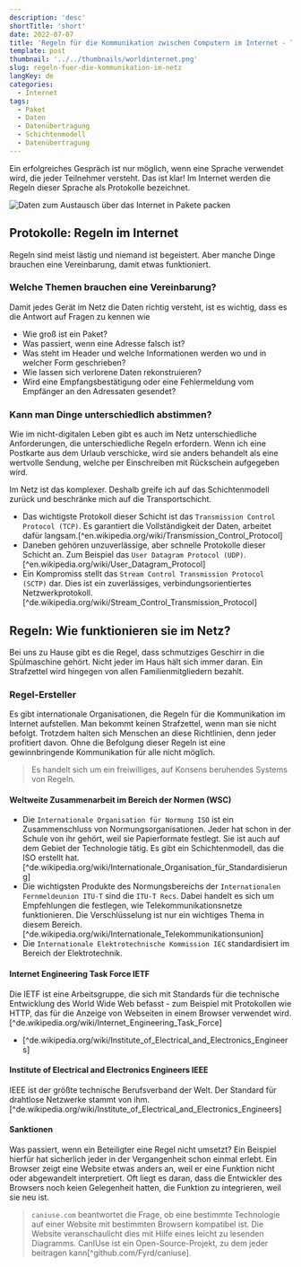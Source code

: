 ```yaml
---
description: 'desc'
shortTitle: 'short'
date: 2022-07-07
title: 'Regeln für die Kommunikation zwischen Computern im Internet - Teil 1'
template: post
thumbnail: '../../thumbnails/worldinternet.png'
slug: regeln-fuer-die-kommunikation-im-netz
langKey: de
categories:
  - Internet
tags:
  - Paket
  - Daten
  - Datenübertragung
  - Schichtenmodell
  - Datenübertragung
---
```



Ein erfolgreiches Gespräch ist nur möglich, wenn eine Sprache verwendet wird, die jeder Teilnehmer versteht. Das ist klar! Im Internet werden die Regeln dieser Sprache als Protokolle bezeichnet.

![Daten zum Austausch über das Internet in Pakete packen](/images/3.png)

## Protokolle: Regeln im Internet

Regeln sind meist lästig und niemand ist begeistert. Aber manche Dinge brauchen eine Vereinbarung, damit etwas funktioniert.

### Welche Themen brauchen eine Vereinbarung?

Damit jedes Gerät im Netz die Daten richtig versteht, ist es wichtig, dass es die Antwort auf Fragen zu kennen wie 

- Wie groß ist ein Paket?
- Was passiert, wenn eine Adresse falsch ist?
- Was steht im Header und welche Informationen werden wo und in welcher Form geschrieben?
- Wie lassen sich verlorene Daten rekonstruieren?
- Wird eine Empfangsbestätigung oder eine Fehlermeldung vom Empfänger an den Adressaten gesendet?

### Kann man Dinge unterschiedlich abstimmen?

Wie im nicht-digitalen Leben gibt es auch im Netz unterschiedliche Anforderungen, die unterschiedliche Regeln erfordern. Wenn ich eine Postkarte aus dem Urlaub verschicke, wird sie anders behandelt als eine wertvolle Sendung, welche per Einschreiben mit Rückschein aufgegeben wird.

Im Netz ist das komplexer. Deshalb greife ich auf das Schichtenmodell zurück und beschränke mich auf die Transportschicht. 

- Das wichtigste Protokoll dieser Schicht ist das `Transmission Control Protocol (TCP)`. Es garantiert die Vollständigkeit der Daten, arbeitet dafür langsam.[^en.wikipedia.org/wiki/Transmission_Control_Protocol]
- Daneben gehören unzuverlässige, aber schnelle Protokolle dieser Schicht an. Zum Beispiel das `User Datagram Protocol (UDP)`.[^en.wikipedia.org/wiki/User_Datagram_Protocol]
- Ein Kompromiss stellt das `Stream Control Transmission Protocol (SCTP)` dar. Dies ist ein zuverlässiges, verbindungsorientiertes Netzwerkprotokoll.[^de.wikipedia.org/wiki/Stream_Control_Transmission_Protocol]

## Regeln: Wie funktionieren sie im Netz?

Bei uns zu Hause gibt es die Regel, dass schmutziges Geschirr in die Spülmaschine gehört. Nicht jeder im Haus hält sich immer daran. Ein Strafzettel wird hingegen von allen Familienmitgliedern bezahlt. 

### Regel-Ersteller

Es gibt internationale Organisationen, die Regeln für die Kommunikation im Internet aufstellen. Man bekommt keinen Strafzettel, wenn man sie nicht befolgt. Trotzdem halten sich Menschen an diese Richtlinien, denn jeder profitiert davon. Ohne die Befolgung dieser Regeln ist eine gewinnbringende Kommunikation für alle nicht möglich. 

> Es handelt sich um ein freiwilliges, auf Konsens beruhendes Systems von Regeln. 

#### Weltweite Zusammenarbeit im Bereich der Normen (WSC)

- Die `Internationale Organisation für Normung ISO` ist ein Zusammenschluss von Normungsorganisationen. Jeder hat schon in der Schule von ihr gehört, weil sie Papierformate festlegt. Sie ist auch auf dem Gebiet der Technologie tätig. Es gibt ein Schichtenmodell, das die ISO erstellt hat.[^de.wikipedia.org/wiki/Internationale_Organisation_für_Standardisierung]
- Die wichtigsten Produkte des Normungsbereichs der `Internationalen Fernmeldeunion ITU-T` sind die `ITU-T Recs`. Dabei handelt es sich um Empfehlungen die festlegen, wie Telekommunikationsnetze funktionieren. Die Verschlüsselung ist nur ein wichtiges Thema in diesem Bereich.[^de.wikipedia.org/wiki/Internationale_Telekommunikationsunion]
- Die `Internationale Elektrotechnische Kommission IEC` standardisiert im Bereich der Elektrotechnik.

#### Internet Engineering Task Force IETF

Die IETF ist eine Arbeitsgruppe, die sich mit Standards für die technische Entwicklung des World Wide Web befasst - zum Beispiel mit Protokollen wie HTTP, das für die Anzeige von Webseiten in einem Browser verwendet wird.[^de.wikipedia.org/wiki/Internet_Engineering_Task_Force]
- [^de.wikipedia.org/wiki/Institute_of_Electrical_and_Electronics_Engineers]

#### Institute of Electrical and Electronics Engineers IEEE

IEEE ist der größte technische Berufsverband der Welt. Der Standard für drahtlose Netzwerke stammt von ihm.[^de.wikipedia.org/wiki/Institute_of_Electrical_and_Electronics_Engineers]

#### Sanktionen

Was passiert, wenn ein Beteiligter eine Regel nicht umsetzt? Ein Beispiel hierfür hat sicherlich jeder in der Vergangenheit schon einmal erlebt. Ein Browser zeigt eine Website etwas anders an, weil er eine Funktion nicht oder abgewandelt interpretiert. Oft liegt es daran, dass die Entwickler des Browsers noch keien Gelegenheit hatten, die Funktion zu integrieren, weil sie neu ist. 

> `caniuse.com` beantwortet die Frage, ob eine bestimmte Technologie auf einer Website mit bestimmten Browsern kompatibel ist. Die Website veranschaulicht dies mit Hilfe eines leicht zu lesenden Diagramms. CanIUse ist ein Open-Source-Projekt, zu dem jeder beitragen kann[^github.com/Fyrd/caniuse].
